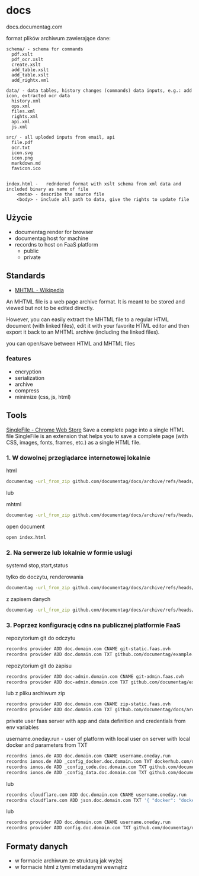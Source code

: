 # docs
docs.documentag.com

format plików archiwum zawierające dane:

    
    
    schema/ - schema for commands
      pdf.xslt
      pdf_ocr.xslt
      create.xslt
      add_table.xslt
      add_table.xslt
      add_rightx.xml
        
    data/ - data tables, history changes (commands) data inputs, e.g.: add icon, extracted ocr data
      history.xml      
      ops.xml
      files.xml
      rights.xml
      api.xml
      js.xml      
    
    src/ - all uploded inputs from email, api
      file.pdf
      ocr.txt
      icon.svg
      icon.png
      markdown.md
      favicon.ico

    
    index.html -   redndered format with xslt schema from xml data and included binary as name of file
        <meta> - describe the source file
        <body> - include all path to data, give the rights to update file



## Użycie


+ documentag render for browser
+ documentag host for machine
+ recordns to host on FaaS platform
    + public
    + private


## Standards


+ [MHTML - Wikipedia](https://en.wikipedia.org/wiki/MHTML)



An MHTML file is a web page archive format. It is meant to be stored and viewed but not to be edited directly.

However, you can easily extract the MHTML file to a regular HTML document (with linked files), edit it with your favorite HTML editor and then export it back to an MHTML archive (including the linked files).

you can open/save between HTML and MHTML files

### features

+ encryption
+ serialization
+ archive
+ compress
+ minimize (css, js, html)

## Tools

[SingleFile - Chrome Web Store](https://chrome.google.com/webstore/detail/singlefile/mpiodijhokgodhhofbcjdecpffjipkle)
Save a complete page into a single HTML file
SingleFile is an extension that helps you to save a complete page (with CSS, images, fonts, frames, etc.) as a single HTML file.



### 1. W dowolnej przeglądarce internetowej lokalnie

html
```bash
documentag -url_from_zip github.com/documentag/docs/archive/refs/heads/main.zip -render_to_html index.html
```

lub

mhtml
```bash
documentag -url_from_zip github.com/documentag/docs/archive/refs/heads/main.zip -render_to_mhtml index.mhtml
```


open document
```bash    
open index.html 
```

### 2. Na serwerze lub lokalnie w formie uslugi

systemd stop,start,status

tylko do doczytu, renderowania
```bash
documentag -url_from_zip github.com/documentag/docs/archive/refs/heads/main.zip -static_host localhost -static_port 80
```

z zapisem danych 
```bash
documentag -url_from_zip github.com/documentag/docs/archive/refs/heads/main.zip -static_host localhost -static_port 80 -admin_host localhost -admin_port 8080
```


### 3. Poprzez konfigurację cdns na publicznej platformie FaaS

repozytorium git do odczytu
```bash
recordns provider ADD doc.domain.com CNAME git-static.faas.ovh
recordns provider ADD doc.domain.com TXT github.com/documentag/example.git
```

repozytorium git do zapisu
```bash
recordns provider ADD doc-admin.domain.com CNAME git-admin.faas.ovh
recordns provider ADD doc-admin.domain.com TXT github.com/documentag/example.git
```

lub z pliku archiwum zip

```bash
recordns provider ADD doc.domain.com CNAME zip-static.faas.ovh
recordns provider ADD doc.domain.com TXT github.com/documentag/docs/archive/refs/heads/main.zip
```


private user faas server with app and data definition and credentials from env variables

username.oneday.run - user of platform with local user on server with local docker and parameters from TXT 
```bash
recordns ionos.de ADD doc.domain.com CNAME username.oneday.run
recordns ionos.de ADD _config_docker.doc.domain.com TXT dockerhub.com/documentag/docs
recordns ionos.de ADD _config_code.doc.domain.com TXT github.com/documentag/docs.git
recordns ionos.de ADD _config_data.doc.domain.com TXT github.com/documentag/docs/archive/refs/heads/main.zip
```

lub 

```bash
recordns cloudflare.com ADD doc.domain.com CNAME username.oneday.run
recordns cloudflare.com ADD json.doc.domain.com TXT '{ "docker": "dockerhub.com/documentag/docs", "code": "github.com/documentag/docs.git", "data": "github.com/documentag/docs/archive/refs/heads/main.zip"}
```

lub 

```bash
recordns provider ADD doc.domain.com CNAME username.oneday.run
recordns provider ADD config.doc.domain.com TXT github.com/documentag/doc-config.git
```



## Formaty danych


+ w formacie archiwum ze strukturą jak wyżej
+ w formacie html z tymi metadanymi wewnątrz


